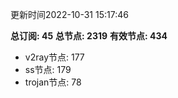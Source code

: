 更新时间2022-10-31 15:17:46

**总订阅: 45**
**总节点: 2319**
**有效节点: 434**
- v2ray节点: 177
- ss节点: 179
- trojan节点: 78
